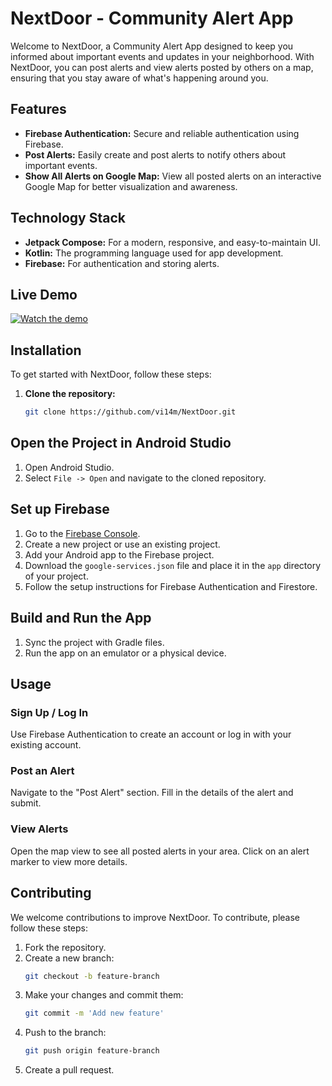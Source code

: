 # NextDoor - Community Alert App

Welcome to NextDoor, a Community Alert App designed to keep you informed about important events and updates in your neighborhood. With NextDoor, you can post alerts and view alerts posted by others on a map, ensuring that you stay aware of what's happening around you.

## Features

- **Firebase Authentication:** Secure and reliable authentication using Firebase.
- **Post Alerts:** Easily create and post alerts to notify others about important events.
- **Show All Alerts on Google Map:** View all posted alerts on an interactive Google Map for better visualization and awareness.

## Technology Stack

- **Jetpack Compose:** For a modern, responsive, and easy-to-maintain UI.
- **Kotlin:** The programming language used for app development.
- **Firebase:** For authentication and storing alerts.

## Live Demo

[![Watch the demo](https://img.youtube.com/vi/RFvmlGCiKB8/0.jpg)](https://youtu.be/RFvmlGCiKB8)


## Installation

To get started with NextDoor, follow these steps:

1. **Clone the repository:**
   ```sh
   git clone https://github.com/vi14m/NextDoor.git
   ```
## Open the Project in Android Studio

1. Open Android Studio.
2. Select `File -> Open` and navigate to the cloned repository.

## Set up Firebase

1. Go to the [Firebase Console](https://console.firebase.google.com/).
2. Create a new project or use an existing project.
3. Add your Android app to the Firebase project.
4. Download the `google-services.json` file and place it in the `app` directory of your project.
5. Follow the setup instructions for Firebase Authentication and Firestore.

## Build and Run the App

1. Sync the project with Gradle files.
2. Run the app on an emulator or a physical device.

## Usage

### Sign Up / Log In

Use Firebase Authentication to create an account or log in with your existing account.

### Post an Alert

Navigate to the "Post Alert" section.
Fill in the details of the alert and submit.

### View Alerts

Open the map view to see all posted alerts in your area.
Click on an alert marker to view more details.

## Contributing

We welcome contributions to improve NextDoor. To contribute, please follow these steps:

1. Fork the repository.
2. Create a new branch:
    ```sh
    git checkout -b feature-branch
    ```
3. Make your changes and commit them:
    ```sh
    git commit -m 'Add new feature'
    ```
4. Push to the branch:
    ```sh
    git push origin feature-branch
    ```
5. Create a pull request.


